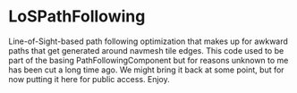 # LoSPathFollowing

Line-of-Sight-based path following optimization that makes up for awkward paths that get generated around navmesh tile edges.
This code used to be part of the basing PathFollowingComponent but for reasons unknown to me has been cut a long time ago. We might bring it back at some point, but for now putting it here for public access.
Enjoy.
